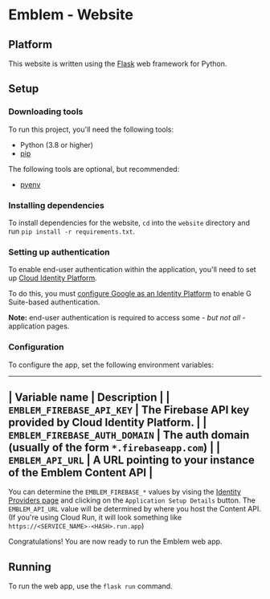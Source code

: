 # Emblem - Website

## Platform
This website is written using the
[Flask](https://flask.palletsprojects.com/en/2.0.x/) web framework for Python.

## Setup

### Downloading tools
To run this project, you'll need the following tools:

* Python (3.8 or higher)
* [pip](https://pypi.org/project/pip/)

The following tools are optional, but recommended:

* [pyenv](https://github.com/pyenv/pyenv)

### Installing dependencies
To install dependencies for the website, `cd` into the `website` directory and
run `pip install -r requirements.txt`.

### Setting up authentication
To enable end-user authentication within the application, you'll need to set up
[Cloud Identity Platform](https://cloud.google.com/identity-platform).

To do this, you must [configure Google as an Identity Platform](https://cloud.google.com/identity-platform/docs/web/google#configuring_as_a_provider) to enable G Suite-based authentication.

**Note:** end-user authentication is required to access
some - _but not all_ - application pages.

### Configuration
To configure the app, set the following environment variables:

---------------------------------------------------------------------------------------------
| **Variable name**             | **Description**                                           |
| `EMBLEM_FIREBASE_API_KEY`     | The Firebase API key provided by Cloud Identity Platform. |
| `EMBLEM_FIREBASE_AUTH_DOMAIN` | The auth domain (usually of the form `*.firebaseapp.com`) |
| `EMBLEM_API_URL`              | A URL pointing to your instance of the Emblem Content API |
---------------------------------------------------------------------------------------------

You can determine the `EMBLEM_FIREBASE_*` values by vising the
[Identity Providers page](https://console.cloud.google.com/customer-identity/providers) and clicking on the `Application Setup Details` button. The `EMBLEM_API_URL` value will be determined
by where you host the Content API. (If you're using Cloud Run, it will look something like `https://<SERVICE_NAME>-<HASH>.run.app`)

Congratulations! You are now ready to run the Emblem web app.

## Running
To run the web app, use the `flask run` command.
